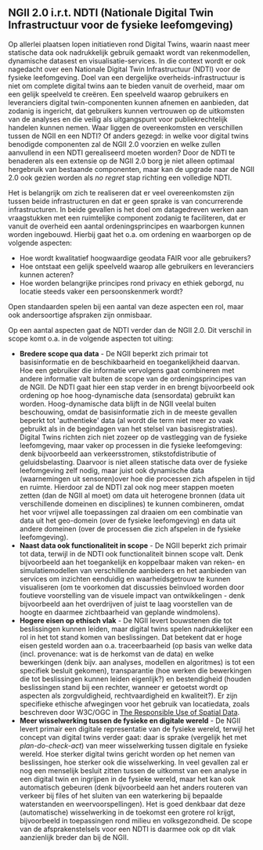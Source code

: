 ## NGII 2.0 i.r.t. NDTI (Nationale Digital Twin Infrastructuur voor de fysieke leefomgeving)
Op allerlei plaatsen lopen initiatieven rond Digital Twins, waarin naast meer statische data ook nadrukkelijk gebruik gemaakt wordt van rekenmodellen, dynamische datasest en visualisatie-services. In die context wordt er ook nagedacht over een Nationale Digital Twin Infrastructuur (NDTI) voor de fysieke leefomgeving. Doel van een dergelijke overheids-infrastructuur is niet om complete digital twins aan te bieden vanuit de overheid, maar om een gelijk speelveld te creëren. Een speelveld waarop gebruikers en leveranciers digital twin-componenten kunnen afnemen en aanbieden, dat zodanig is ingericht, dat gebruikers kunnen vertrouwen op de uitkomsten van de analyses en die veilig als uitgangspunt voor publiekrechtelijk handelen kunnen nemen. Waar liggen de overeenkomsten en verschillen tussen de NGII en een NDTI? Of anders gezegd: in welke voor digital twins benodigde componenten zal de NGII 2.0 voorzien en welke zullen aanvullend in een NDTI gerealiseerd moeten worden? Door de NDTI te benaderen als een extensie op de NGII 2.0 borg je niet alleen optimaal hergebruik van bestaande componenten, maar kan de upgrade naar de NGII 2.0 ook gezien worden als *no regret* stap richting een volledige NDTI.

Het is belangrijk om zich te realiseren dat er veel overeenkomsten zijn tussen beide infrastructuren en dat er geen sprake is van concurrerende infrastructuren. In beide gevallen is het doel om datagedreven werken aan vraagstukken met een ruimtelijke component zodanig te faciliteren, dat er vanuit de overheid een aantal ordeningsprincipes en waarborgen kunnen worden ingebouwd. Hierbij gaat het o.a. om ordening en waarborgen op de volgende aspecten:
* Hoe wordt kwalitatief hoogwaardige geodata FAIR voor alle gebruikers? 
* Hoe ontstaat een gelijk speelveld waarop alle gebruikers en leveranciers kunnen acteren?
* Hoe worden belangrijke principes rond privacy en ethiek geborgd, nu locatie steeds vaker een persoonskenmerk wordt?

Open standaarden spelen bij een aantal van deze aspecten een rol, maar ook andersoortige afspraken zijn onmisbaar.

Op een aantal aspecten gaat de NDTI verder dan de NGII 2.0. Dit verschil in scope komt o.a. in de volgende aspecten tot uiting:
* **Bredere scope qua data** - De NGII beperkt zich primair tot basisinformatie en de beschikbaarheid en toegankelijkheid daarvan. Hoe een gebruiker die informatie vervolgens gaat combineren met andere informatie valt buiten de scope van de ordeningsprincipes van de NGII. De NDTI gaat hier een stap verder in en brengt bijvoorbeeld ook ordening op hoe hoog-dynamische data (sensordata) gebruikt kan worden. Hoog-dynamische data blijft in de NGII veelal buiten beschouwing, omdat de basisinformatie zich in de meeste gevallen beperkt tot 'authentieke' data (al wordt die term niet meer zo vaak gebruikt als in de begindagen van het stelsel van basisregistraties). Digital Twins richten zich niet zozeer op de vastlegging van de fysieke leefomgeving, maar vaker op processen in die fysieke leefomgeving: denk bijvoorbeeld aan verkeersstromen, stikstofdistributie of geluidsbelasting. Daarvoor is niet alleen statische data over de fysieke leefomgeving zelf nodig, maar juist ook dynamische data (waarnemingen uit sensoren)over hoe die processen zich afspelen in tijd en ruimte. Hierdoor zal de NDTI zal ook nog meer stappen moeten zetten (dan de NGII al moet) om data uit heterogene bronnen (data uit verschillende domeinen en disciplines) te kunnen combineren, omdat het voor vrijwel alle toepassingen zal draaien om een combinatie van data uit het geo-domein (over de fysieke leefomgeving) en data uit andere domeinen (over de processen die zich afspelen in de fysieke leefomgeving).
* **Naast data ook functionaliteit in scope** - De NGII beperkt zich primair tot data, terwijl in de NDTI ook functionaliteit binnen scope valt. Denk bijvoorbeeld aan het toegankelijk en koppelbaar maken van reken- en simulatiemodellen van verschillende aanbieders en het aanbieden van services om inzichten eenduidig en waarheidsgetrouw te kunnen visualiseren (om te voorkomen dat discussies beïnvloed worden door foutieve voorstelling van de visuele impact van ontwikkelingen - denk bijvoorbeeld aan het overdrijven of juist te laag voorstellen van de hoogte en daarmee zichtbaarheid van geplande windmolens). 
* **Hogere eisen op ethisch vlak** - De NGII levert bouwstenen die tot beslissingen kunnen leiden, maar digital twins spelen nadrukkelijker een rol in het tot stand komen van beslissingen. Dat betekent dat er hoge eisen gesteld worden aan o.a. traceerbaarheid (op basis van welke data (incl. provenance: wat is de herkomst van de data) en welke bewerkingen (denk bijv. aan analyses, modellen en algoritmes) is tot een specifiek besluit gekomen), transparantie (hoe werken die bewerkingen die tot beslissingen kunnen leiden eigenlijk?) en bestendigheid (houden beslissingen stand bij een rechter, wanneer er getoetst wordt op aspecten als zorgvuldigheid, rechtvaardigheid en kwaliteit?). Er zijn specifieke ethische afwegingen voor het gebruik van locatiedata, zoals beschreven door W3C/OGC in [The Responsible Use of Spatial Data](https://www.w3.org/TR/responsible-use-spatial/).
* **Meer wisselwerking tussen de fysieke en digitale wereld** - De NGII levert primair een digitale representatie van de fysieke wereld, terwijl het concept van digital twins verder gaat: daar is sprake (vergelijk het met *plan-do-check-act*) van meer wisselwerking tussen digitale en fysieke wereld. Hoe sterker digital twins gericht worden op het nemen van beslissingen, hoe sterker ook die wisselwerking. In veel gevallen zal er nog een menselijk besluit zitten tussen de uitkomst van een analyse in een digital twin en ingrijpen in de fysieke wereld, maar het kan ook automatisch gebeuren (denk bijvoorbeeld aan het anders routeren van verkeer bij files of het sluiten van een waterkering bij bepaalde waterstanden en weervoorspellingen). Het is goed denkbaar dat deze (automatische) wisselwerking in de toekomst een grotere rol krijgt, bijvoorbeeld in toepassingen rond milieu en volksgezondheid. De scope van de afsprakenstelsels voor een NDTI is daarmee ook op dit vlak aanzienlijk breder dan bij de NGII.
